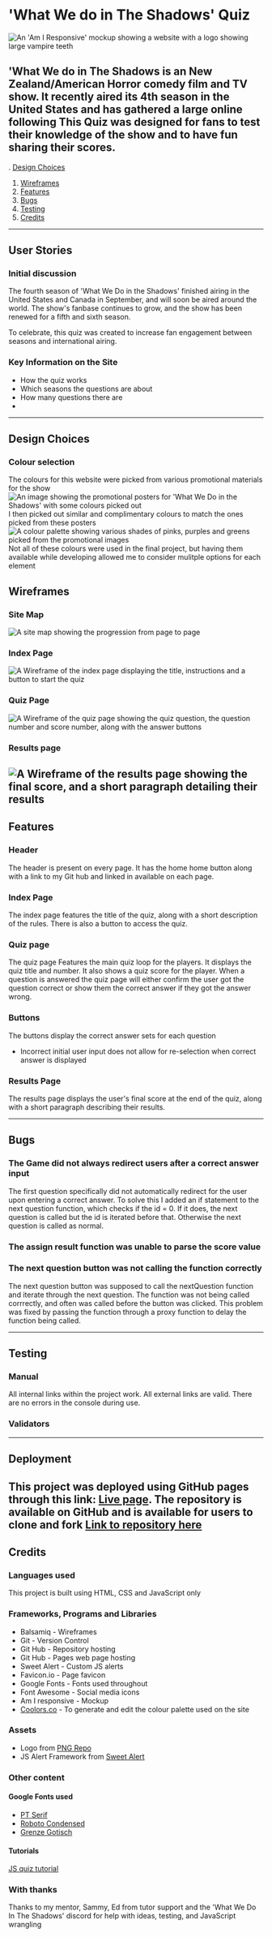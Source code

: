 # 'What We do in The Shadows' Quiz

![An 'Am I Responsive' mockup showing a website with a logo showing large vampire teeth](assets/images/readme/am-i-responsive.jpg)

'What We do in The Shadows is an New Zealand/American Horror comedy film and TV show. It recently aired its 4th season in the United States and has gathered a large online following
This Quiz was designed for fans to test their knowledge of the show and to have fun sharing their scores.
---
. [Design Choices](##%20Design%20Choices)
1. [Wireframes](##%20Wireframes)
2. [Features](##%20Features)
3. [Bugs](##%20Bugs)
4. [Testing](##%20Testing)
5. [Credits](##%20Credits)

---
## User Stories

### Initial discussion

The fourth season of 'What We Do in the Shadows'  finished airing in the United States and Canada in September, and will soon be aired around the world. The show's fanbase continues to grow, and the show has been renewed for a fifth and sixth season. 

To celebrate, this quiz was created to increase fan engagement between seasons and international airing.

### Key Information on the Site

- How the quiz works
- Which seasons the questions are about
- How many questions there are
- 
---
## Design Choices
### Colour selection

The colours for this website were picked from various promotional materials for the show
![An image showing the promotional posters for 'What We Do in the Shadows' with some colours picked out](assets/images/readme/colour-picker.jpg)
I then picked out similar and complimentary colours to match the ones picked from these posters
![A colour palette showing various shades of pinks, purples and greens picked from the promotional images](assets/images/readme/picked-out-colors.jpg)
Not all of these colours were used in the final project, but having them available while developing allowed me to consider mulitple options for each element

## Wireframes
### Site Map

![A site map showing the progression from page to page](assets/images/readme/readme-wireframe.jpg)
### Index Page

![A Wireframe of the index page displaying the title, instructions and a button to start the quiz ](assets/images/readme/readme-index.jpg)
### Quiz Page

![A Wireframe of the quiz page showing the quiz question, the question number and score number, along with the answer buttons](assets/images/readme/readme-quiz.jpg)
### Results page

![A Wireframe of the results page showing the final score, and a short paragraph detailing their results](assets/images/readme/readme-result.jpg)
---
## Features
### Header

The header is present on every page. It has the home home button along with a link to my Git hub and linked in available on each page.
### Index Page

The index page features the title of the quiz, along with a short description of the rules. There is also a button to access the quiz. 
### Quiz page

The quiz page Features the main quiz loop for the players. It displays the quiz title and number. 
It also shows a quiz score for the player. 
When a question is answered the quiz page will either confirm the user got the question correct or show them the correct answer if they got the answer wrong.
### Buttons

The buttons display the correct answer sets for each question 
- Incorrect initial user input does not allow for re-selection when correct answer is displayed
### Results Page

The results page displays the user's final score at the end of the quiz, along with a short paragraph describing their results.

---
## Bugs 
### The Game did not always redirect users after a correct answer input
The first question specifically did not automatically redirect for the user upon entering a correct answer. To solve this I added an if statement to the next question function, which checks if the id = 0. If it does, the next question is called but the id is iterated before that. Otherwise the next question is called as normal.
### The assign result function was unable to parse the score value 
### The next question button was not calling the function correctly
The next question button was supposed to call the nextQuestion function and iterate through the next question. The function was not being called corrrectly, and often was called before the button was clicked. This problem was fixed by passing the function through a proxy function to delay the function being called. 

---
## Testing
### Manual
All internal links within the project work. All external links are valid. There are no errors in the console during use.
### Validators
---
## Deployment
This project was deployed using GitHub pages through this link: [Live page](https://alcl2000.github.io/PP2-Amy-lewis/). The repository is available on GitHub and is available for users to clone and fork [Link to repository here](https://github.com/alcl2000/PP2-Amy-lewis)
---
## Credits 
### Languages used
This project is built using HTML, CSS and JavaScript only

### Frameworks, Programs and Libraries

- Balsamiq - Wireframes 
- Git - Version Control
- Git Hub - Repository hosting
- Git Hub - Pages web page hosting 
- Sweet Alert - Custom JS alerts
- Favicon.io - Page favicon
- Google Fonts - Fonts used throughout
- Font Awesome - Social media icons
- Am I responsive - Mockup 
- [Coolors.co](https://coolors.co/) - To generate and edit the colour palette used on the site

### Assets
- Logo from [PNG Repo](https://www.pngrepo.com/svg/200392/fangs-vampire)
- JS Alert Framework from [Sweet Alert](https://sweetalert.js.org/)
### Other content
#### Google Fonts used
- [PT Serif](https://fonts.google.com/?query=ParaType&category=Serif,Monospace&preview.text=Question%201:&preview.text_type=custom)
- [Roboto Condensed](https://fonts.google.com/specimen/Roboto+Condensed?query=roboto&category=Serif,Sans+Serif,Display,Monospace&preview.text=Question%201:&preview.text_type=custom)
- [Grenze Gotisch](https://fonts.google.com/specimen/Grenze+Gotisch)
#### Tutorials
[JS quiz tutorial](https://www.geeksforgeeks.org/how-to-create-a-simple-javascript-quiz/)
### With thanks
Thanks to my mentor, Sammy, Ed from tutor support and the 'What We Do In The Shadows' discord for help with ideas, testing, and JavaScript wrangling